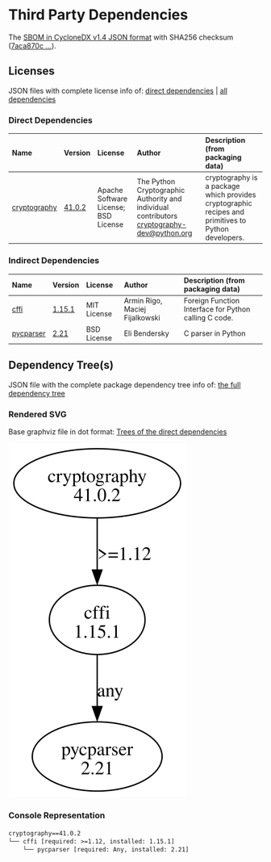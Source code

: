 # Third Party Dependencies

<!--[[[fill sbom_sha256()]]]-->
The [SBOM in CycloneDX v1.4 JSON format](https://git.sr.ht/~sthagen/vastaanottaa/blob/default/sbom/cdx.json) with SHA256 checksum ([7aca870c ...](https://git.sr.ht/~sthagen/vastaanottaa/blob/default/sbom/cdx.json.sha256 "sha256:7aca870cfb6e30374a0a0a4fdefba16fd137e3ca480b8d851a88a7dde49a078c")).
<!--[[[end]]] (checksum: 362c94d8b38580abbe3499235ba5f021)-->
## Licenses 

JSON files with complete license info of: [direct dependencies](direct-dependency-licenses.json) | [all dependencies](all-dependency-licenses.json)

### Direct Dependencies

<!--[[[fill direct_dependencies_table()]]]-->
| Name                                                 | Version                                                 | License                              | Author                                                                                       | Description (from packaging data)                                                                   |
|:-----------------------------------------------------|:--------------------------------------------------------|:-------------------------------------|:---------------------------------------------------------------------------------------------|:----------------------------------------------------------------------------------------------------|
| [cryptography](https://github.com/pyca/cryptography) | [41.0.2](https://pypi.org/project/cryptography/41.0.2/) | Apache Software License; BSD License | The Python Cryptographic Authority and individual contributors <cryptography-dev@python.org> | cryptography is a package which provides cryptographic recipes and primitives to Python developers. |
<!--[[[end]]] (checksum: e3ef62a6533a858af83b36478887ee43)-->

### Indirect Dependencies

<!--[[[fill indirect_dependencies_table()]]]-->
| Name                                             | Version                                          | License     | Author                         | Description (from packaging data)                     |
|:-------------------------------------------------|:-------------------------------------------------|:------------|:-------------------------------|:------------------------------------------------------|
| [cffi](http://cffi.readthedocs.org)              | [1.15.1](https://pypi.org/project/cffi/1.15.1/)  | MIT License | Armin Rigo, Maciej Fijalkowski | Foreign Function Interface for Python calling C code. |
| [pycparser](https://github.com/eliben/pycparser) | [2.21](https://pypi.org/project/pycparser/2.21/) | BSD License | Eli Bendersky                  | C parser in Python                                    |
<!--[[[end]]] (checksum: 670b9b7cbd852440c4c48f5792c67d06)-->

## Dependency Tree(s)

JSON file with the complete package dependency tree info of: [the full dependency tree](package-dependency-tree.json)

### Rendered SVG

Base graphviz file in dot format: [Trees of the direct dependencies](package-dependency-tree.dot.txt)

<img src="./package-dependency-tree.svg" alt="Trees of the direct dependencies" title="Trees of the direct dependencies"/>

### Console Representation

<!--[[[fill dependency_tree_console_text()]]]-->
````console
cryptography==41.0.2
└── cffi [required: >=1.12, installed: 1.15.1]
    └── pycparser [required: Any, installed: 2.21]
````
<!--[[[end]]] (checksum: e1aac276a5eec102c5f305050d8dd296)-->
